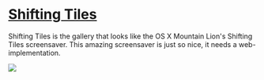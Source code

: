 [Shifting Tiles](http://bkensey.github.com/shiftingtiles/)
=============

Shifting Tiles is the gallery that looks like the OS X Mountain Lion's Shifting Tiles screensaver. This amazing screensaver is just so nice, it needs a web-implementation.

[<img src="http://bkensey.github.com/shiftingtiles/images/preview.png" />](http://bkensey.github.com/shiftingtiles/)
